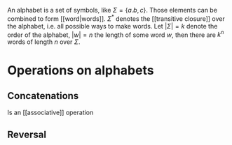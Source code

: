 
An alphabet is a set of symbols, like $\Sigma=\{a. b, c\}$. Those elements can be combined to form [[word|words]]. $\Sigma^*$ denotes the [[transitive closure]] over the alphabet, i.e. all possible ways to make words. Let $|\Sigma| =k$ denote the order of the alphabet, $|w|=n$ the length of some word $w$, then there are $k^n$ words of length $n$ over $\Sigma$.


# Operations on alphabets

## Concatenations
Is an [[associative]] operation


## Reversal
